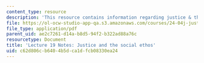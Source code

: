 ```yaml
---
content_type: resource
description: 'This resource contains information regarding justice & the social ethos. '
file: https://ol-ocw-studio-app-qa.s3.amazonaws.com/courses/24-04j-justice-spring-2012/c62d806cb6404b5dca1dfcb08330ea24_MIT24_04JS12_lec19.pdf
file_type: application/pdf
parent_uid: ae2c7261-d14a-b8d5-94f2-b322ad88a76c
resourcetype: Document
title: 'Lecture 19 Notes: Justice and the social ethos'
uid: c62d806c-b640-4b5d-ca1d-fcb08330ea24
---
```

